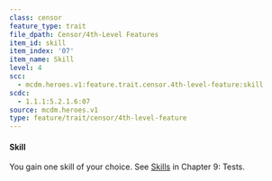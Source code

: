```yaml
---
class: censor
feature_type: trait
file_dpath: Censor/4th-Level Features
item_id: skill
item_index: '07'
item_name: Skill
level: 4
scc:
  - mcdm.heroes.v1:feature.trait.censor.4th-level-feature:skill
scdc:
  - 1.1.1:5.2.1.6:07
source: mcdm.heroes.v1
type: feature/trait/censor/4th-level-feature
---
```


#### Skill

You gain one skill of your choice. See [Skills](#page-268-0) in Chapter 9: Tests.
